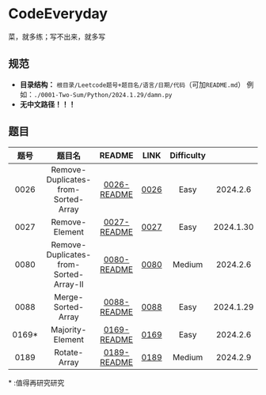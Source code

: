 # CodeEveryday
菜，就多练；写不出来，就多写

## 规范

* **目录结构：** `根目录/Leetcode题号+题目名/语言/日期/代码`（可加`README.md`） 例如：`./0001-Two-Sum/Python/2024.1.29/damn.py`
* **无中文路径！！！**



## 题目

| 题号  |                 题目名                 |                            README                            |                         LINK                          | Difficulty |           |
| :---: | :------------------------------------: | :----------------------------------------------------------: | :---------------------------------------------------: | :--------: | :-------: |
| 0026  |  Remove-Duplicates-from-Sorted-Array   | [0026-README](./0026-Remove-Duplicates-from-Sorted-Array/0026-README.md) |  [0026](./0026-Remove-Duplicates-from-Sorted-Array)   |    Easy    | 2024.2.6  |
| 0027  |             Remove-Element             |     [0027-README](./0027-Remove-Element/0027-README.md)      |             [0027](./0027-Remove-Element)             |    Easy    | 2024.1.30 |
| 0080  | Remove-Duplicates-from-Sorted-Array-II | [0080-README](./0080-Remove-Duplicates-from-Sorted-Array-II/0080-README.md) | [0080](./0080-Remove-Duplicates-from-Sorted-Array-II) |   Medium   | 2024.2.6  |
| 0088  |           Merge-Sorted-Array           |   [0088-README](./0088-Merge-Sorted-Array/0088-README.md)    |           [0088](./0088-Merge-Sorted-Array)           |    Easy    | 2024.1.29 |
| 0169* |            Majority-Element            |    [0169-README](./0169-Majority-Element/0169-README.md)     |            [0169](./0169-Majority-Element)            |    Easy    | 2024.2.6  |
| 0189  |              Rotate-Array              |      [0189-README](./0189-Rotate-Array/0189-README.md)       |              [0189](./0189-Rotate-Array)              |   Medium   | 2024.2.9  |

\* :值得再研究研究
